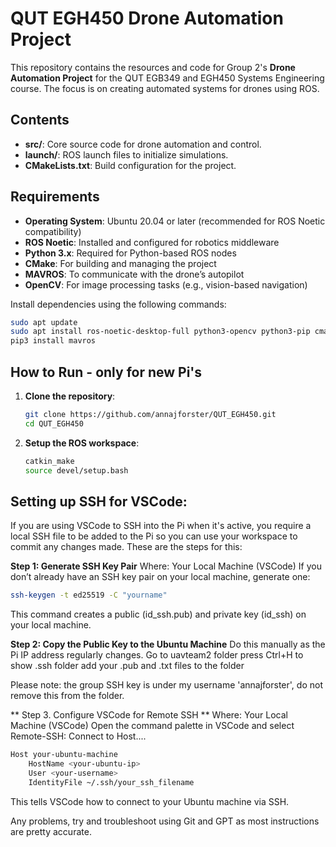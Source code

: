 # QUT EGH450 Drone Automation Project

This repository contains the resources and code for Group 2's **Drone Automation Project** for the QUT EGB349 and EGH450 Systems Engineering course. The focus is on creating automated systems for drones using ROS.

## Contents
- **src/**: Core source code for drone automation and control.
- **launch/**: ROS launch files to initialize simulations.
- **CMakeLists.txt**: Build configuration for the project.

## Requirements
- **Operating System**: Ubuntu 20.04 or later (recommended for ROS Noetic compatibility)
- **ROS Noetic**: Installed and configured for robotics middleware
- **Python 3.x**: Required for Python-based ROS nodes
- **CMake**: For building and managing the project
- **MAVROS**: To communicate with the drone’s autopilot
- **OpenCV**: For image processing tasks (e.g., vision-based navigation)

Install dependencies using the following commands:

```bash
sudo apt update
sudo apt install ros-noetic-desktop-full python3-opencv python3-pip cmake
pip3 install mavros
```

## How to Run - only for new Pi's
1. **Clone the repository**:
   ```bash
   git clone https://github.com/annajforster/QUT_EGH450.git
   cd QUT_EGH450
   ```
2. **Setup the ROS workspace**:
   ```bash
   catkin_make
   source devel/setup.bash
   ```

## Setting up SSH for VSCode:
If you are using VSCode to SSH into the Pi when it's active, you require a local SSH file to be added to the Pi so you can use your workspace to commit any changes made. 
These are the steps for this:

**Step 1: Generate SSH Key Pair**
Where: Your Local Machine (VSCode)
If you don’t already have an SSH key pair on your local machine, generate one:
```bash
ssh-keygen -t ed25519 -C "yourname"
```
This command creates a public (id_ssh.pub) and private key (id_ssh) on your local machine.

**Step 2: Copy the Public Key to the Ubuntu Machine**
Do this manually as the Pi IP address regularly changes. 
Go to uavteam2 folder
press Ctrl+H to show .ssh folder
add your .pub and .txt files to the folder 

Please note: the group SSH key is under my username 'annajforster', do not remove this from the folder.

** Step 3. Configure VSCode for Remote SSH **
Where: Your Local Machine (VSCode)
Open the command palette in VSCode and select Remote-SSH: Connect to Host....
```bash
Host your-ubuntu-machine
    HostName <your-ubuntu-ip>
    User <your-username>
    IdentityFile ~/.ssh/your_ssh_filename
```
This tells VSCode how to connect to your Ubuntu machine via SSH.

Any problems, try and troubleshoot using Git and GPT as most instructions are pretty accurate.
